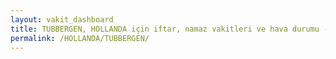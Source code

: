 ```yaml
---
layout: vakit_dashboard
title: TUBBERGEN, HOLLANDA için iftar, namaz vakitleri ve hava durumu - ilçe/eyalet seç
permalink: /HOLLANDA/TUBBERGEN/
---
```


<script type="text/javascript">
  var GLOBAL_COUNTRY = 'HOLLANDA';
  var GLOBAL_CITY = 'TUBBERGEN';
  var GLOBAL_STATE = '';
  var lat = 72;
  var lon = 21;
</script>
